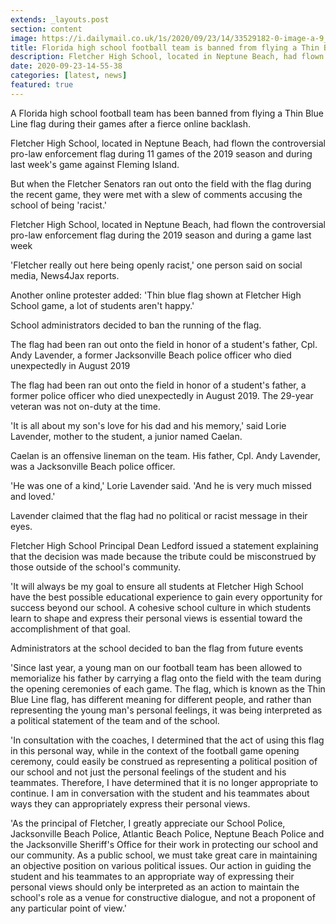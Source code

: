 ```yaml
---
extends: _layouts.post
section: content
image: https://i.dailymail.co.uk/1s/2020/09/23/14/33529182-0-image-a-9_1600868976354.jpg 
title: Florida high school football team is banned from flying a Thin Blue Line flag 
description: Fletcher High School, located in Neptune Beach, had flown the pro-law enforcement flag during the 2019 season and during a game last week. 
date: 2020-09-23-14-55-38 
categories: [latest, news] 
featured: true 
--- 
```

A Florida high school football team has been banned from flying a Thin Blue Line flag during their games after a fierce online backlash. 

Fletcher High School, located in Neptune Beach, had flown the controversial pro-law enforcement flag during 11 games of the 2019 season and during last week's game against Fleming Island.  

But when the Fletcher Senators ran out onto the field with the flag during the recent game, they were met with a slew of comments accusing the school of being 'racist.'

Fletcher High School, located in Neptune Beach, had flown the controversial pro-law enforcement flag during the 2019 season and during a game last week

'Fletcher really out here being openly racist,' one person said on social media, News4Jax reports.

Another online protester added: 'Thin blue flag shown at Fletcher High School game, a lot of students aren't happy.' 

School administrators decided to ban the running of the flag. 

The flag had been ran out onto the field in honor of a student's father, Cpl. Andy Lavender, a former Jacksonville Beach police officer who died unexpectedly in August 2019

The flag had been ran out onto the field in honor of a student's father, a former police officer who died unexpectedly in August 2019. The 29-year veteran was not on-duty at the time.  

'It is all about my son's love for his dad and his memory,' said Lorie Lavender, mother to the student, a junior named Caelan. 

Caelan is an offensive lineman on the team. His father, Cpl. Andy Lavender, was a Jacksonville Beach police officer.  

'He was one of a kind,' Lorie Lavender said. 'And he is very much missed and loved.'

Lavender claimed that the flag had no political or racist message in their eyes.

Fletcher High School Principal Dean Ledford issued a statement explaining that the decision was made because the tribute could be misconstrued by those outside of the school's community. 

'It will always be my goal to ensure all students at Fletcher High School have the best possible educational experience to gain every opportunity for success beyond our school. A cohesive school culture in which students learn to shape and express their personal views is essential toward the accomplishment of that goal.

Administrators at the school decided to ban the flag from future events

'Since last year, a young man on our football team has been allowed to memorialize his father by carrying a flag onto the field with the team during the opening ceremonies of each game. The flag, which is known as the Thin Blue Line flag, has different meaning for different people, and rather than representing the young man's personal feelings, it was being interpreted as a political statement of the team and of the school.

'In consultation with the coaches, I determined that the act of using this flag in this personal way, while in the context of the football game opening ceremony, could easily be construed as representing a political position of our school and not just the personal feelings of the student and his teammates. Therefore, I have determined that it is no longer appropriate to continue. I am in conversation with the student and his teammates about ways they can appropriately express their personal views. 

'As the principal of Fletcher, I greatly appreciate our School Police, Jacksonville Beach Police, Atlantic Beach Police, Neptune Beach Police and the Jacksonville Sheriff's Office for their work in protecting our school and our community. As a public school, we must take great care in maintaining an objective position on various political issues. Our action in guiding the student and his teammates to an appropriate way of expressing their personal views should only be interpreted as an action to maintain the school's role as a venue for constructive dialogue, and not a proponent of any particular point of view.' 

